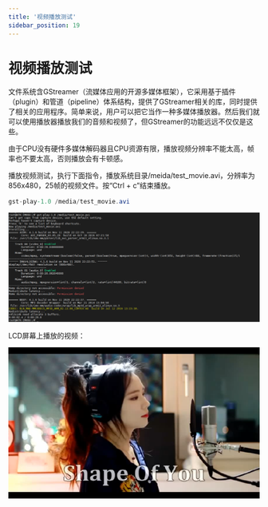 ```yaml
---
title: '视频播放测试'
sidebar_position: 19
---
```


# 视频播放测试

文件系统含GStreamer（流媒体应用的开源多媒体框架），它采用基于插件（plugin）和管道（pipeline）体系结构，提供了GStreamer相关的库，同时提供了相关的应用程序。简单来说，用户可以把它当作一种多媒体播放器。然后我们就可以使用播放器播放我们的音频和视频了，但GStreamer的功能远远不仅仅是这些。

由于CPU没有硬件多媒体解码器且CPU资源有限，播放视频分辨率不能太高，帧率也不要太高，否则播放会有卡顿感。

播放视频测试，执行下面指令，播放系统目录/meida/test_movie.avi，分辨率为856x480，25帧的视频文件。按“Ctrl + c”结束播放。
```c#
gst-play-1.0 /media/test_movie.avi 
```

![3.19.1](./img/3.19.1.png)

LCD屏幕上播放的视频：

![3.19.2](./img/3.19.2.png)








